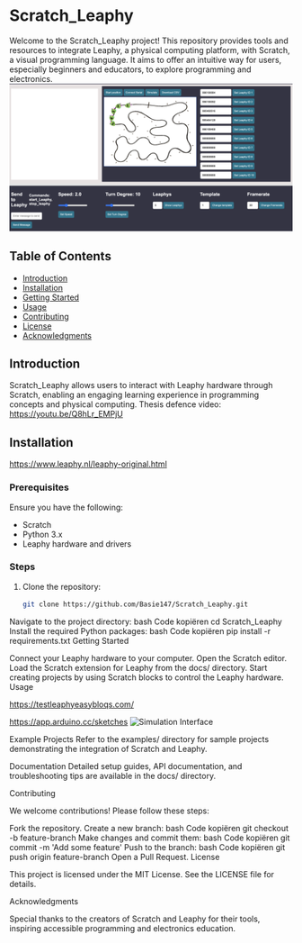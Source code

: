 # Scratch_Leaphy

Welcome to the Scratch_Leaphy project! This repository provides tools and resources to integrate Leaphy, a physical computing platform, with Scratch, a visual programming language. It aims to offer an intuitive way for users, especially beginners and educators, to explore programming and electronics.
![Simulation Interface](https://github.com/Basie147/Scratch_Leaphy/blob/main/Readme/DigitalTwin.png)


## Table of Contents
- [Introduction](#introduction)
- [Installation](#installation)
- [Getting Started](#getting-started)
- [Usage](#usage)
- [Contributing](#contributing)
- [License](#license)
- [Acknowledgments](#acknowledgments)

## Introduction
Scratch_Leaphy allows users to interact with Leaphy hardware through Scratch, enabling an engaging learning experience in programming concepts and physical computing.
Thesis defence video: https://youtu.be/Q8hLr_EMPjU

## Installation
https://www.leaphy.nl/leaphy-original.html


### Prerequisites
Ensure you have the following:
- Scratch
- Python 3.x
- Leaphy hardware and drivers

### Steps
1. Clone the repository:
   ```bash
   git clone https://github.com/Basie147/Scratch_Leaphy.git
Navigate to the project directory:
bash
Code kopiëren
cd Scratch_Leaphy
Install the required Python packages:
bash
Code kopiëren
pip install -r requirements.txt
Getting Started

Connect your Leaphy hardware to your computer.
Open the Scratch editor.
Load the Scratch extension for Leaphy from the docs/ directory.
Start creating projects by using Scratch blocks to control the Leaphy hardware.
Usage


https://testleaphyeasybloqs.com/

https://app.arduino.cc/sketches
![Simulation Interface](https://github.com/Basie147/Scratch_Leaphy/blob/main/Readme/ArduinoCloud.png)


Example Projects
Refer to the examples/ directory for sample projects demonstrating the integration of Scratch and Leaphy.

Documentation
Detailed setup guides, API documentation, and troubleshooting tips are available in the docs/ directory.

Contributing

We welcome contributions! Please follow these steps:

Fork the repository.
Create a new branch:
bash
Code kopiëren
git checkout -b feature-branch
Make changes and commit them:
bash
Code kopiëren
git commit -m 'Add some feature'
Push to the branch:
bash
Code kopiëren
git push origin feature-branch
Open a Pull Request.
License

This project is licensed under the MIT License. See the LICENSE file for details.

Acknowledgments

Special thanks to the creators of Scratch and Leaphy for their tools, inspiring accessible programming and electronics education.
